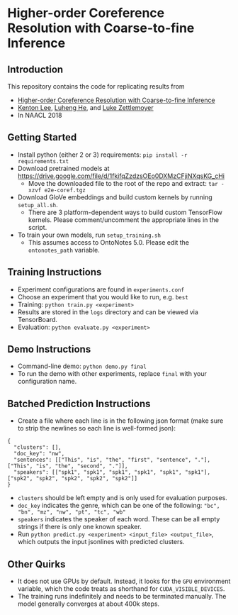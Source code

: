 # Higher-order Coreference Resolution with Coarse-to-fine Inference

## Introduction
This repository contains the code for replicating results from

* [Higher-order Coreference Resolution with Coarse-to-fine Inference](https://arxiv.org/abs/1804.05392)
* [Kenton Lee](http://kentonl.com/), [Luheng He](https://homes.cs.washington.edu/~luheng), and [Luke Zettlemoyer](https://www.cs.washington.edu/people/faculty/lsz)
* In NAACL 2018

## Getting Started

* Install python (either 2 or 3) requirements: `pip install -r requirements.txt`
* Download pretrained models at https://drive.google.com/file/d/1fkifqZzdzsOEo0DXMzCFjiNXqsKG_cHi
  * Move the downloaded file to the root of the repo and extract: `tar -xzvf e2e-coref.tgz`
* Download GloVe embeddings and build custom kernels by running `setup_all.sh`.
  * There are 3 platform-dependent ways to build custom TensorFlow kernels. Please comment/uncomment the appropriate lines in the script.
* To train your own models, run `setup_training.sh`
  * This assumes access to OntoNotes 5.0. Please edit the `ontonotes_path` variable.

## Training Instructions

* Experiment configurations are found in `experiments.conf`
* Choose an experiment that you would like to run, e.g. `best`
* Training: `python train.py <experiment>`
* Results are stored in the `logs` directory and can be viewed via TensorBoard.
* Evaluation: `python evaluate.py <experiment>`

## Demo Instructions

* Command-line demo: `python demo.py final`
* To run the demo with other experiments, replace `final` with your configuration name.

## Batched Prediction Instructions

* Create a file where each line is in the following json format (make sure to strip the newlines so each line is well-formed json):
```
{
  "clusters": [],
  "doc_key": "nw",
  "sentences": [["This", "is", "the", "first", "sentence", "."], ["This", "is", "the", "second", "."]],
  "speakers": [["spk1", "spk1", "spk1", "spk1", "spk1", "spk1"], ["spk2", "spk2", "spk2", "spk2", "spk2"]]
}
```
  * `clusters` should be left empty and is only used for evaluation purposes.
  * `doc_key` indicates the genre, which can be one of the following: `"bc", "bn", "mz", "nw", "pt", "tc", "wb"`
  * `speakers` indicates the speaker of each word. These can be all empty strings if there is only one known speaker.
* Run `python predict.py <experiment> <input_file> <output_file>`, which outputs the input jsonlines with predicted clusters.

## Other Quirks

* It does not use GPUs by default. Instead, it looks for the `GPU` environment variable, which the code treats as shorthand for `CUDA_VISIBLE_DEVICES`.
* The training runs indefinitely and needs to be terminated manually. The model generally converges at about 400k steps.
